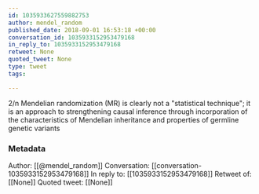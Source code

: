 ```yaml
---
id: 1035933627559882753
author: mendel_random
published_date: 2018-09-01 16:53:18 +00:00
conversation_id: 1035933152953479168
in_reply_to: 1035933152953479168
retweet: None
quoted_tweet: None
type: tweet
tags:

---
```


2/n Mendelian randomization (MR) is clearly not a "statistical technique"; it is an approach to strengthening causal inference through incorporation of the characteristics of Mendelian inheritance and properties of germline genetic variants

### Metadata

Author: [[@mendel_random]]
Conversation: [[conversation-1035933152953479168]]
In reply to: [[1035933152953479168]]
Retweet of: [[None]]
Quoted tweet: [[None]]

